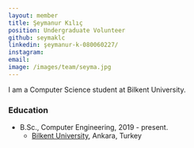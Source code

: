 ```yaml
---
layout: member
title: Şeymanur Kılıç
position: Undergraduate Volunteer
github: seymaklc
linkedin: şeymanur-k-080060227/
instagram: 
email: 
image: /images/team/seyma.jpg
---
```


I am a Computer Science student at Bilkent University.

### Education

- B.Sc., Computer Engineering, 2019 - present.
  - [Bilkent University](http://www.cs.bilkent.edu.tr/), Ankara, Turkey
